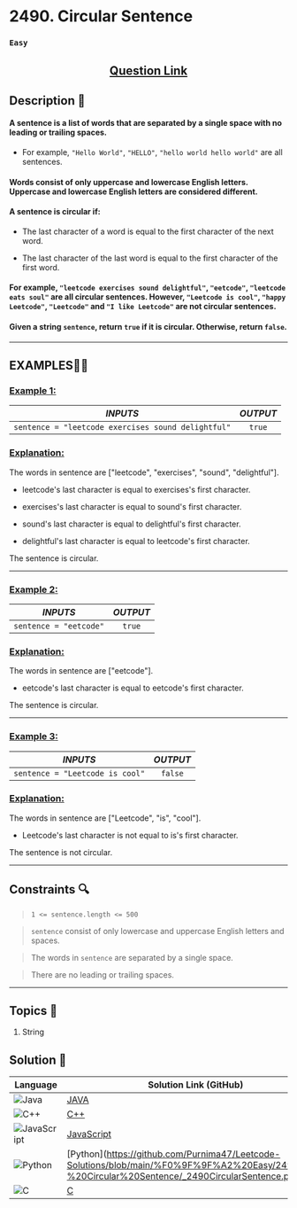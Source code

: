 # 2490. Circular Sentence

### `Easy`


<h2 align="center">
<a href="https://leetcode.com/problems/circular-sentence/description/?envType=daily-question&envId=2024-11-02"><strong>Question Link</strong></a>
</h2>


## Description 📑

#### A sentence is a list of words that are separated by a single space with no leading or trailing spaces.

- For example, `"Hello World"`, `"HELLO"`, `"hello world hello world"` are all sentences.


#### Words consist of only uppercase and lowercase English letters. Uppercase and lowercase English letters are considered different.


#### A sentence is circular if:

- The last character of a word is equal to the first character of the next word.

- The last character of the last word is equal to the first character of the first word.


#### For example, `"leetcode exercises sound delightful"`, `"eetcode"`, `"leetcode eats soul"` are all circular sentences. However, `"Leetcode is cool"`, `"happy Leetcode"`, `"Leetcode"` and `"I like Leetcode"` are not circular sentences.

#### Given a string `sentence`, return `true` if it is circular. Otherwise, return `false`.


---

## **EXAMPLES**💫✨ </br>

<h3>

<ins>**Example 1**:</ins> </br>


| _INPUTS_ | _OUTPUT_ |
| :-----------: | :-----------: |
| `sentence = "leetcode exercises sound delightful"` | `true` |

</h3>

<h3>
<ins>Explanation:</ins>
</h3>


The words in sentence are ["leetcode", "exercises", "sound", "delightful"].

- leetcode's last character is equal to exercises's first character.

- exercises's last character is equal to sound's first character.

- sound's last character is equal to delightful's first character.

- delightful's last character is equal to leetcode's first character.

The sentence is circular.

____
<h3>

<ins>**Example 2**:</ins> </br>

| _INPUTS_ | _OUTPUT_ |
| :-----------: | :-----------: |
| `sentence = "eetcode"` | `true` |

</h3>

<h3>
<ins>Explanation:</ins>
</h3>


The words in sentence are ["eetcode"].

- eetcode's last character is equal to eetcode's first character.

The sentence is circular.

___

<h3>

<ins>**Example 3**:</ins> </br>

| _INPUTS_ | _OUTPUT_ |
| :-----------: | :-----------: |
| `sentence = "Leetcode is cool"` | `false` |

</h3>

<h3>
<ins>Explanation:</ins>
</h3>


The words in sentence are ["Leetcode", "is", "cool"].

- Leetcode's last character is not equal to is's first character.

The sentence is not circular.

___

## Constraints 🔍

> `1 <= sentence.length <= 500`</br>

> `sentence` consist of only lowercase and uppercase English letters and spaces. <br>

> The words in `sentence` are separated by a single space. <br>

> There are no leading or trailing spaces.


___

## Topics 📝

1. String


## Solution 📃

|  Language   |  Solution Link (GitHub) |
| ------------- | ------------- |
|  ![Java](https://img.shields.io/badge/java-%23ED8B00.svg?style=flat&logo=openjdk&logoColor=white)  | [JAVA](https://github.com/Purnima47/Leetcode-Solutions/blob/main/%F0%9F%9F%A2%20Easy/2490%20-%20Circular%20Sentence/_2490CircularSentence.java) |
|  ![C++](https://img.shields.io/badge/c++-%2300599C.svg?style=plastic&logo=c%2B%2B&logoColor=white)  | [C++](https://github.com/Purnima47/Leetcode-Solutions/blob/main/%F0%9F%9F%A2%20Easy/2490%20-%20Circular%20Sentence/_2490CircularSentence.cpp)  |
|  ![JavaScript](https://img.shields.io/badge/javascript-%23323330.svg?style=flat&logo=javascript&logoColor=%23F7DF1E)  | [JavaScript](https://github.com/Purnima47/Leetcode-Solutions/blob/main/%F0%9F%9F%A2%20Easy/2490%20-%20Circular%20Sentence/_2490CircularSentence.js) |
|![Python](https://img.shields.io/badge/python-3670A0?style=plastic&logo=python&logoColor=ffdd54)| [Python](https://github.com/Purnima47/Leetcode-Solutions/blob/main/%F0%9F%9F%A2%20Easy/2490%20-%20Circular%20Sentence/_2490CircularSentence.py|
![C](https://img.shields.io/badge/c-%2300599C.svg?style=plastic&logo=c&logoColor=white)| [C]() |) |
